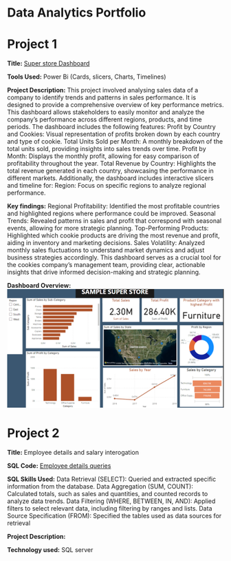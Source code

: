 # Data Analytics Portfolio
# Project 1

**Title:** [Super store Dashboard](https://github.com/Bonifacenwa/bnwanganga.github.io/blob/main/SUPERSTORE%20DASHBOARD.pbix)

**Tools Used:** Power Bi (Cards, slicers, Charts, Timelines)

**Project Description:** This project involved analysing sales data of a company to identify trends and patterns in sales performance. It is designed to provide a comprehensive overview of key performance metrics. This dashboard allows stakeholders to easily monitor and analyze the company’s performance across different regions, products, and time periods. The dashboard includes the following features:
Profit by Country and Cookies: Visual representation of profits broken down by each country and type of cookie.
Total Units Sold per Month: A monthly breakdown of the total units sold, providing insights into sales trends over time.
Profit by Month: Displays the monthly profit, allowing for easy comparison of profitability throughout the year.
Total Revenue by Country: Highlights the total revenue generated in each country, showcasing the performance in different markets.
Additionally, the dashboard includes interactive slicers and timeline for:
Region: Focus on specific regions to analyze regional performance.

**Key findings:** Regional Profitability: Identified the most profitable countries and highlighted regions where performance could be improved.
Seasonal Trends: Revealed patterns in sales and profit that correspond with seasonal events, allowing for more strategic planning.
Top-Performing Products: Highlighted which cookie products are driving the most revenue and profit, aiding in inventory and marketing decisions.
Sales Volatility: Analyzed monthly sales fluctuations to understand market dynamics and adjust business strategies accordingly.
This dashboard serves as a crucial tool for the cookies company’s management team, providing clear, actionable insights that drive informed decision-making and strategic planning.

**Dashboard Overview:** 
![superstoredashboard](superstoredashboard.png)

# Project 2
**Title:** Employee details and salary interogation

**SQL Code:** [Employee details queries](https://github.com/Bonifacenwa/bnwanganga.github.io/blob/main/Employee%20Details%20and%20Salary.sql)

**SQL Skills Used:** 
Data Retrieval (SELECT): Queried and extracted specific information from the database.
Data Aggregation (SUM, COUNT): Calculated totals, such as sales and quantities, and counted records to analyze data trends.
Data Filtering (WHERE, BETWEEN, IN, AND): Applied filters to select relevant data, including filtering by ranges and lists.
Data Source Specification (FROM): Specified the tables used as data sources for retrieval

**Project Description:**

**Technology used:** SQL server
